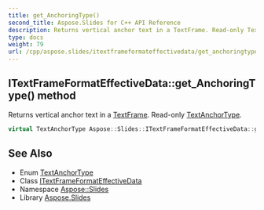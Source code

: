 ```yaml
---
title: get_AnchoringType()
second_title: Aspose.Slides for C++ API Reference
description: Returns vertical anchor text in a TextFrame. Read-only TextAnchorType.
type: docs
weight: 79
url: /cpp/aspose.slides/itextframeformateffectivedata/get_anchoringtype/
---
```

## ITextFrameFormatEffectiveData::get_AnchoringType() method


Returns vertical anchor text in a [TextFrame](../../textframe/). Read-only [TextAnchorType](../../textanchortype/).

```cpp
virtual TextAnchorType Aspose::Slides::ITextFrameFormatEffectiveData::get_AnchoringType()=0
```

## See Also

* Enum [TextAnchorType](../textanchortype/)
* Class [ITextFrameFormatEffectiveData](./)
* Namespace [Aspose::Slides](../)
* Library [Aspose.Slides](../../)